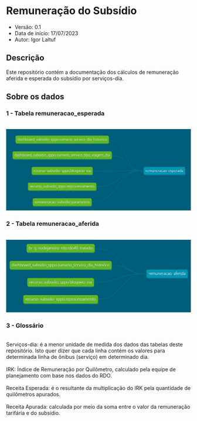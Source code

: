 # Remuneração do Subsídio
* Versão: 0.1
* Data de início: 17/07/2023
* Autor: Igor Laltuf

## Descrição
Este repositório contém a documentação dos cálculos de remuneração aferida e esperada do subsídio por serviços-dia.


## Sobre os dados

### 1 - Tabela remuneracao_esperada
</br>
<img src="../../data/remuneracao_esperada.png" alt="Texto Alternativo" width="800">
</br>

### 2 - Tabela remuneracao_aferida
</br>
<img src="../../data/remuneracao_aferida.png" alt="Texto Alternativo" width="800">
</br>

### 3 - Glossário
</br>
Serviços-dia: é a menor unidade de medida dos dados das tabelas deste repositório. Isto quer dizer que cada linha contém os valores para determinada linha de ônibus (serviço) em determinado dia.
</br>
</br>
IRK: Índice de Remuneração por Quilômetro, calculado pela equipe de planejamento com base nos dados do RDO.
</br>
</br>
Receita Esperada: é o resultante da multiplicação do IRK pela quantidade de quilômetros apurados.
</br>
</br>
Receita Apurada: calculada por meio da soma entre o valor da remuneração tarifária e do subsídio.
</br>
</br>